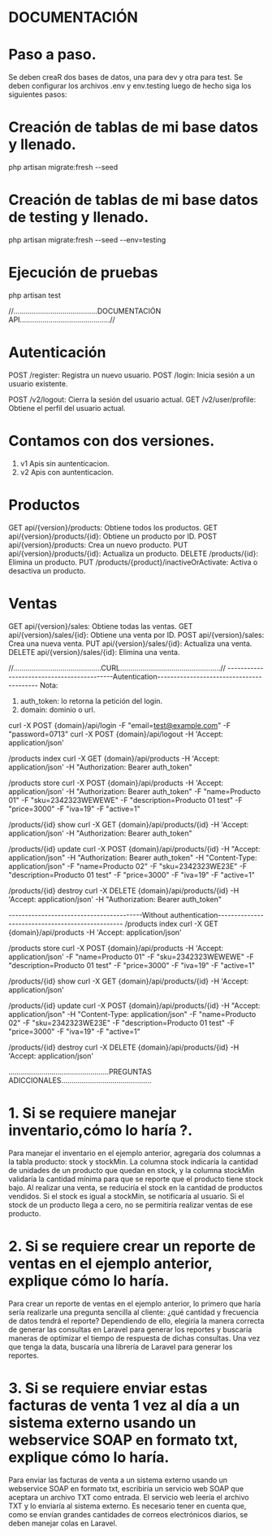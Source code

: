 # DOCUMENTACIÓN

# Paso a paso.
Se deben creaR dos bases de datos, una para dev y otra para test.
Se deben configurar los archivos .env y env.testing luego de hecho siga los siguientes pasos:
# Creación de tablas de mi base datos y llenado.
php artisan migrate:fresh --seed
# Creación de tablas de mi base datos de testing y llenado. 
php artisan migrate:fresh --seed --env=testing
# Ejecución de pruebas 
php artisan test

//.........................................DOCUMENTACIÓN API............................................//

# Autenticación
POST /register: Registra un nuevo usuario.
POST /login: Inicia sesión a un usuario existente.

POST /v2/logout: Cierra la sesión del usuario actual.
GET /v2/user/profile: Obtiene el perfil del usuario actual.

# Contamos con dos versiones.
1. v1 Apis sin auntenticacion.
2. v2 Apis con auntenticacion.

# Productos

GET api/{version}/products: Obtiene todos los productos.
GET api/{version}/products/{id}: Obtiene un producto por ID.
POST api/{version}/products: Crea un nuevo producto.
PUT api/{version}/products/{id}: Actualiza un producto.
DELETE /products/{id}: Elimina un producto.
PUT /products/{product}/inactiveOrActivate: Activa o desactiva un producto.

# Ventas
GET api/{version}/sales: Obtiene todas las ventas.
GET api/{version}/sales/{id}: Obtiene una venta por ID.
POST api/{version}/sales: Crea una nueva venta.
PUT api/{version}/sales/{id}: Actualiza una venta.
DELETE api/{version}/sales/{id}: Elimina una venta.

//...........................................CURL.................................................//
-------------------------------------------Autentication-----------------------------------------
Nota: 
1. auth_token: lo retorna la petición del login.
2. domain: dominio o url.

curl -X POST {domain}/api/login -F "email=test@example.com" -F "password=0713"
curl -X POST {domain}/api/logout -H 'Accept: application/json'

/products index
curl -X GET {domain}/api/products -H 'Accept: application/json' -H "Authorization: Bearer auth_token" 

/products store
curl -X POST {domain}/api/products -H 'Accept: application/json' -H "Authorization: Bearer auth_token" -F "name=Producto 01" -F "sku=2342323WEWEWE" -F "description=Producto 01 test" -F "price=3000" -F "iva=19" -F "active=1" 

/products/{id} show
curl -X GET {domain}/api/products/{id} -H 'Accept: application/json' -H "Authorization: Bearer auth_token" 

/products/{id} update
curl -X POST {domain}/api/products/{id} -H "Accept: application/json" -H "Authorization: Bearer auth_token" -H "Content-Type: application/json" -F "name=Producto 02" -F "sku=2342323WE23E" -F "description=Producto 01 test" -F "price=3000" -F "iva=19" -F "active=1" 

/products/{id} destroy
curl -X DELETE {domain}/api/products/{id} -H 'Accept: application/json' -H "Authorization: Bearer auth_token" 


-----------------------------------------Without authentication-------------------------------------------------
/products index
curl -X GET {domain}/api/products -H 'Accept: application/json'

/products store
curl -X POST {domain}/api/products -H 'Accept: application/json' -F "name=Producto 01" -F "sku=2342323WEWEWE" -F "description=Producto 01 test" -F "price=3000" -F "iva=19" -F "active=1" 

/products/{id} show
curl -X GET {domain}/api/products/{id} -H 'Accept: application/json' 

/products/{id} update
curl -X POST {domain}/api/products/{id} -H "Accept: application/json" -H "Content-Type: application/json" -F "name=Producto 02" -F "sku=2342323WE23E" -F "description=Producto 01 test" -F "price=3000" -F "iva=19" -F "active=1" 

/products/{id} destroy
curl -X DELETE {domain}/api/products/{id} -H 'Accept: application/json' 


.................................................PREGUNTAS ADICCIONALES............................................
# 1. Si se requiere manejar inventario,cómo lo haría ?.
Para manejar el inventario en el ejemplo anterior, agregaría dos columnas a la tabla producto: stock y stockMin. La columna stock indicaría la cantidad de unidades de un producto que quedan en stock, y la columna stockMin validaría la cantidad mínima para que se reporte que el producto tiene stock bajo.
Al realizar una venta, se reduciría el stock en la cantidad de productos vendidos. Si el stock es igual a stockMin, se notificaría al usuario. Si el stock de un producto llega a cero, no se permitiría realizar ventas de ese producto.
# 2. Si se requiere crear un reporte de ventas en el ejemplo anterior, explique cómo lo haría.
Para crear un reporte de ventas en el ejemplo anterior, lo primero que haría sería realizarle una pregunta sencilla al cliente: ¿qué cantidad y frecuencia de datos tendrá el reporte? Dependiendo de ello, elegiría la manera correcta de generar las consultas en Laravel para generar los reportes y buscaría maneras de optimizar el tiempo de respuesta de dichas consultas.
Una vez que tenga la data, buscaría una librería de Laravel para generar los reportes.
# 3. Si se requiere enviar estas facturas de venta 1 vez al día a un sistema externo usando un webservice SOAP en formato txt, explique cómo lo haría.
Para enviar las facturas de venta a un sistema externo usando un webservice SOAP en formato txt, escribiría un servicio web SOAP que aceptara un archivo TXT como entrada. El servicio web leería el archivo TXT y lo enviaría al sistema externo.
Es necesario tener en cuenta que, como se envían grandes cantidades de correos electrónicos diarios, se deben manejar colas en Laravel.

